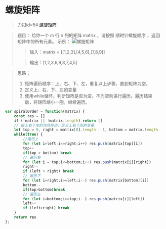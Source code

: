 # 螺旋矩阵
> 力扣id=54 [螺旋矩阵](https://leetcode.cn/problems/spiral-matrix/description/)

> 题目：
> 给你一个 m 行 n 列的矩阵 matrix ，请按照 顺时针螺旋顺序 ，返回矩阵中的所有元素。
> 示例：
> ![螺旋矩阵](https://assets.leetcode.com/uploads/2020/11/13/spiral1.jpg)
>> 输入：matrix = [[1,2,3],[4,5,6],[7,8,9]]
>
>> 输出：[1,2,3,6,9,8,7,4,5]

> 思路：
> 1. 矩阵遍历顺序：上、右、下、左，重复以上步骤，直到矩阵为空。
> 2. 定义上、右、下、左的变量
> 3. 使用while循环，判断矩阵是否为空，不为空则进行遍历，遍历结束后，将矩阵缩小一圈，继续遍历。

```js
var spiralOrder = function(matrix) {
    const res = []
    if (!matrix || !matrix.length) return []
    // 由上右下左的方向转动，定义上右下左的变量
    let top = 0, right = matrix[0].length - 1, bottom = matrix.length - 1, left = 0
    while(true) {
        //遍历上
        for (let i=left;i<=right;i++) res.push(matrix[top][i])
        top++ 
        if(top > bottom) break
        // 遍历右
        for (let i = top;i<=bottom;i++) res.push(matrix[i][right])
        right--
        if (left > right) break
        // 遍历下
        for (let i=right;i>=left;i--) res.push(matrix[bottom][i])
        bottom--
        if(top>bottom)break
        // 遍历左
        for (let i=bottom;i>=top;i--) res.push(matrix[i][left])
        left++
        if (left>right) break  
    }
    return res
};
```
